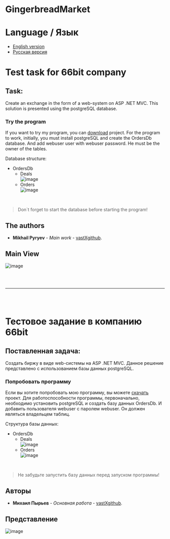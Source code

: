 # GingerbreadMarket
# Language / Язык
* [English version](https://github.com/vastXgithub/gingerbreadmarket/blob/master/README.md#test-task-for-66bit-company)
* [Русская версия](https://github.com/vastXgithub/gingerbreadmarket/blob/master/README.md#%D1%82%D0%B5%D1%81%D1%82%D0%BE%D0%B2%D0%BE%D0%B5-%D0%B7%D0%B0%D0%B4%D0%B0%D0%BD%D0%B8%D0%B5-%D0%B2-%D0%BA%D0%BE%D0%BC%D0%BF%D0%B0%D0%BD%D0%B8%D1%8E-66bit)
# Test task for 66bit company
## Task:
Create an exchange in the form of a web-system on ASP .NET MVC.
This solution is presented using the postgreSQL database.
### Try the program
If you want to try my program, you can [download](https://github.com/vastXgithub/gingerbreadmarket/archive/master.zip) project.
For the program to work, initially, you must install postgreSQL and create the OrdersDb database.
And add webuser user with webuser password. He must be the owner of the tables.

Database structure:
* OrdersDb
  * Deals <br />
    ![image](https://user-images.githubusercontent.com/36687518/63232622-fd036900-c242-11e9-9d38-6b01cc86edc9.png)
  * Orders <br />
    ![image](https://user-images.githubusercontent.com/36687518/63232638-3a67f680-c243-11e9-9bcd-7366d1367fb3.png)
<br />

> Don\`t forget to start the database before starting the program!
## The authors
* **Mikhail Pyryev** - *Main work* - [vastXgithub](https://github.com/vastXgithub).
## Main View

![image](https://user-images.githubusercontent.com/36687518/63232990-58832600-c246-11e9-9834-335eb0c9d54d.png)

<br /><br />

---

<br /><br />

# Тестовое задание в компанию 66bit
## Поставленная задача:
Создать биржу в виде web-системы на ASP .NET MVC.
Данное решение представлено с использованием базы данных postgreSQL.
### Попробовать программу
Если вы хотите попробовать мою программу, вы можете [скачать](https://github.com/vastXgithub/gingerbreadmarket/archive/master.zip) проект.
Для работоспособности программы, первоначально, необходимо установить postgreSQL и создать базу данных OrdersDb.
И добавить пользователя webuser с паролем webuser. Он должен являться владельцем таблиц.

Структура базы данных:
* OrdersDb
  * Deals <br />
    ![image](https://user-images.githubusercontent.com/36687518/63232622-fd036900-c242-11e9-9d38-6b01cc86edc9.png)
  * Orders <br />
    ![image](https://user-images.githubusercontent.com/36687518/63232638-3a67f680-c243-11e9-9bcd-7366d1367fb3.png)
<br />

> Не забудьте запустить базу данных перед запуском программы!
## Авторы
* **Михаил Пырьев** - *Основная работа* - [vastXgithub](https://github.com/vastXgithub).
## Представление

![image](https://user-images.githubusercontent.com/36687518/63232990-58832600-c246-11e9-9834-335eb0c9d54d.png)

<br /><br />
